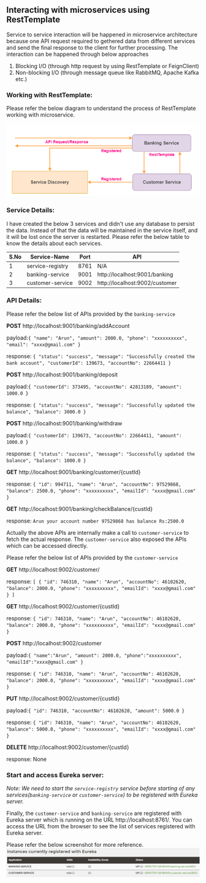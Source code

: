 ## Interacting with microservices using RestTemplate
Service to service interaction will be happened in microservice architecture because one API request required to gethered data from different services and send the final response to the client for further processing. The interaction can be happened through below approaches
1. Blocking I/O (through http request by using RestTemplate or FeignClient)
2. Non-blocking I/O (through message queue like RabbitMQ, Apache Kafka etc.)


### Working with RestTemplate:
Please refer the below diagram to understand the process of RestTemplate working with microservice.

![rest_template.png](_img/rest_template.png)

### Service Details:
I have created the below 3 services and didn't use any database to persist the data. Instead of that the data will be maintained in the service itself, and it will be lost once the server is restarted. Please refer the below table to know the details about each services.

|S.No| Service-Name|Port| API|
-----|-------------|----|----|
1| service-registry |8761|N/A|
2| banking-service |9001|http://localhost:9001/banking|
3| customer-service |9002|http://localhost:9002/customer|

### API Details:
Please refer the below list of APIs provided by the `banking-service`

**POST** http://localhost:9001/banking/addAccount

payload:`{
"name": "Arun",
"amount": 2000.0,
"phone": "xxxxxxxxxx",
"email": "xxxx@gmail.com"
}`

response: `{
"status": "success",
"message": "Successfully created the bank account",
"customerId": 139673,
"accountNo": 22664411
}`

**POST** http://localhost:9001/banking/deposit

payload:`{
"customerId": 373495,
"accountNo": 42813189,
"amount": 1000.0
}`

response: `{
"status": "success",
"message": "Successfully updated the balance",
"balance": 3000.0
}`

**POST** http://localhost:9001/banking/withdraw

payload:`{
"customerId": 139673,
"accountNo": 22664411,
"amount": 1000.0
}`

response: `{
"status": "success",
"message": "Successfully updated the balance",
"balance": 1000.0
}`

**GET** http://localhost:9001/banking/customer/{custId}

response: `{
"id": 994711,
"name": "Arun",
"accountNo": 97529868,
"balance": 2500.0,
"phone": "xxxxxxxxxx",
"emailId": "xxxx@gmail.com"
}`

**GET** http://localhost:9001/banking/checkBalance/{custId}

response: `Arun your account number 97529868 has balance Rs:2500.0`

Actually the above APIs are internally make a call to `customer-service` to fetch the actual response. The `customer-service` also exposed the APIs which can be accessed directly.

Please refer the below list of APIs provided by the `customer-service`

**GET** http://localhost:9002/customer/

response: `[
{
"id": 746310,
"name": "Arun",
"accountNo": 46102620,
"balance": 2000.0,
"phone": "xxxxxxxxxx",
"emailId": "xxxx@gmail.com"
}
]`

**GET** http://localhost:9002/customer/{custId}

response: `{
"id": 746310,
"name": "Arun",
"accountNo": 46102620,
"balance": 2000.0,
"phone": "xxxxxxxxxx",
"emailId": "xxxx@gmail.com"
}`

**POST** http://localhost:9002/customer

payload:`{
"name":"Arun",
"amount": 2000.0,
"phone":"xxxxxxxxxx",
"emailId":"xxxx@gmail.com"
}`

response: `{
"id": 746310,
"name": "Arun",
"accountNo": 46102620,
"balance": 2000.0,
"phone": "xxxxxxxxxx",
"emailId": "xxxx@gmail.com"
}`

**PUT** http://localhost:9002/customer/{custId}

payload:`{
"id": 746310,
"accountNo": 46102620,
"amount": 5000.0
}`

response: `{
"id": 746310,
"name": "Arun",
"accountNo": 46102620,
"balance": 5000.0,
"phone": "xxxxxxxxxx",
"emailId": "xxxx@gmail.com"
}`

**DELETE** http://localhost:9002/customer/{custId}

response: None

### Start and access Eureka server:
*Note: We need to start the `service-registry` service before starting of any services(`banking-service` or `customer-service`) to be registered with Eureka server.*

Finally, the `customer-service` and `banking-service` are registered with Eureka server which is running on the URL http://localhost:8761/. You can access the URL from the browser to see the list of services registered with Eureka server.

Please refer the below screenshot for more reference.
![service_registration.png](_img/service_registration.png)